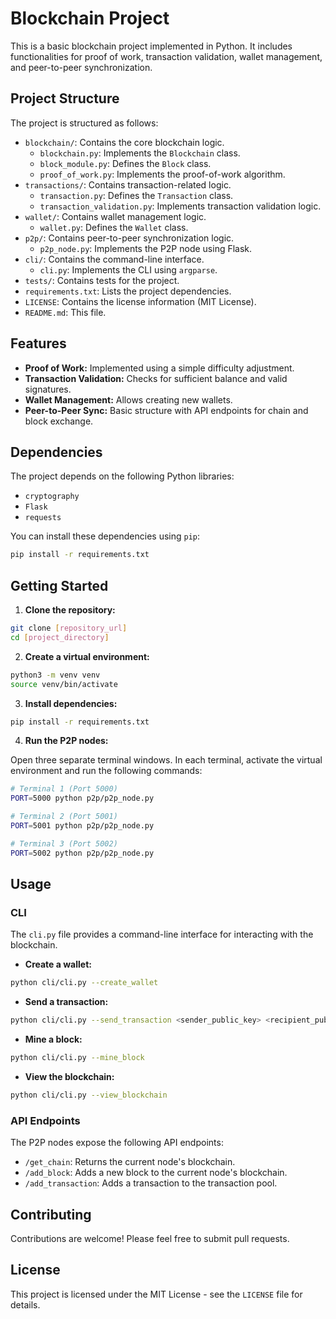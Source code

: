 # Blockchain Project

This is a basic blockchain project implemented in Python. It includes functionalities for proof of work, transaction validation, wallet management, and peer-to-peer synchronization.

## Project Structure

The project is structured as follows:

-   `blockchain/`: Contains the core blockchain logic.
    -   `blockchain.py`: Implements the `Blockchain` class.
    -   `block_module.py`: Defines the `Block` class.
    -   `proof_of_work.py`: Implements the proof-of-work algorithm.
-   `transactions/`: Contains transaction-related logic.
    -   `transaction.py`: Defines the `Transaction` class.
    -   `transaction_validation.py`: Implements transaction validation logic.
-   `wallet/`: Contains wallet management logic.
    -   `wallet.py`: Defines the `Wallet` class.
-   `p2p/`: Contains peer-to-peer synchronization logic.
    -   `p2p_node.py`: Implements the P2P node using Flask.
-   `cli/`: Contains the command-line interface.
    -   `cli.py`: Implements the CLI using `argparse`.
-   `tests/`: Contains tests for the project.
-   `requirements.txt`: Lists the project dependencies.
-   `LICENSE`: Contains the license information (MIT License).
-   `README.md`: This file.

## Features

-   **Proof of Work:** Implemented using a simple difficulty adjustment.
-   **Transaction Validation:** Checks for sufficient balance and valid signatures.
-   **Wallet Management:** Allows creating new wallets.
-   **Peer-to-Peer Sync:** Basic structure with API endpoints for chain and block exchange.

## Dependencies

The project depends on the following Python libraries:

-   `cryptography`
-   `Flask`
-   `requests`

You can install these dependencies using `pip`:

```bash
pip install -r requirements.txt
```

## Getting Started

1.  **Clone the repository:**

```bash
git clone [repository_url]
cd [project_directory]
```

2.  **Create a virtual environment:**

```bash
python3 -m venv venv
source venv/bin/activate
```

3.  **Install dependencies:**

```bash
pip install -r requirements.txt
```

4.  **Run the P2P nodes:**

Open three separate terminal windows. In each terminal, activate the virtual environment and run the following commands:

```bash
# Terminal 1 (Port 5000)
PORT=5000 python p2p/p2p_node.py

# Terminal 2 (Port 5001)
PORT=5001 python p2p/p2p_node.py

# Terminal 3 (Port 5002)
PORT=5002 python p2p/p2p_node.py
```

## Usage

### CLI

The `cli.py` file provides a command-line interface for interacting with the blockchain.

-   **Create a wallet:**

```bash
python cli/cli.py --create_wallet
```

-   **Send a transaction:**

```bash
python cli/cli.py --send_transaction <sender_public_key> <recipient_public_key> <amount>
```

-   **Mine a block:**

```bash
python cli/cli.py --mine_block
```

-   **View the blockchain:**

```bash
python cli/cli.py --view_blockchain
```

### API Endpoints

The P2P nodes expose the following API endpoints:

-   `/get_chain`: Returns the current node's blockchain.
-   `/add_block`: Adds a new block to the current node's blockchain.
-   `/add_transaction`: Adds a transaction to the transaction pool.

## Contributing

Contributions are welcome! Please feel free to submit pull requests.

## License

This project is licensed under the MIT License - see the `LICENSE` file for details.
